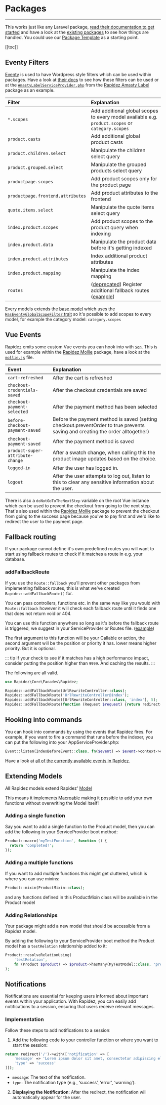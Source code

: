 # Packages

---

This works just like any Laravel package, [read their documentation to get started](https://laravel.com/docs/11.x/packages) and have a look at the [existing packages](packages.md) to see how things are handled. You could use our [Package Template](https://github.com/rapidez/package-template) as a starting point.

[[toc]]

## Eventy Filters

[Eventy](https://github.com/tormjens/eventy) is used to have Wordpress style filters which can be used within packages. Have a look at [their docs](https://github.com/tormjens/eventy#filters) to see how these filters can be used or at the [`AmastyLabelServiceProvider.php`](https://github.com/rapidez/amasty-label/blob/master/src/AmastyLabelServiceProvider.php) from the [Rapidez Amasty Label](https://github.com/rapidez/amasty-label) package as an example.

Filter | Explanation
:--- | :---
`*.scopes` | Add additional global scopes to every model available e.g. `product.scopes` or `category.scopes`
`product.casts` | Add additional global product casts
`product.children.select` | Manipulate the children select query
`product.grouped.select` | Manipulate the grouped products select query
`productpage.scopes` | Add product scopes only for the product page
`productpage.frontend.attributes` | Add product attributes to the frontend
`quote.items.select` | Manipulate the quote items select query
`index.product.scopes` | Add product scopes to the product query when indexing
`index.product.data` | Manipulate the product data before it's getting indexed 
`index.product.attributes` | Index additional product attributes
`index.product.mapping` | Manipulate the index mapping
`routes` | ([deprecated](#addfallbackroute)) Register additional fallback routes ([example](https://github.com/rapidez/amasty-shop-by-brand/blob/2.x/src/AmastyShopByBrandServiceProvider.php))

Every models extends the [base model](https://github.com/rapidez/core/blob/2.x/src/Models/Model.php) which uses the [`HasEventyGlobalScopeFilter` trait](https://github.com/rapidez/core/blob/2.x/src/Models/Traits/HasEventyGlobalScopeFilter.php) so it's possible to add scopes to every model, for example the category model: `category.scopes`

## Vue Events

Rapidez emits some custom Vue events you can hook into with [`$on`](https://vuejs.org/v2/api/#vm-on). This is used for example within the [Rapidez Mollie](https://github.com/rapidez/mollie/blob/2.x) package, have a look at the [`mollie.js`](https://github.com/rapidez/mollie/blob/2.x/resources/js/mollie.js) file.

Event | Explanation
:--- | :---
`cart-refreshed` | After the cart is refreshed
`checkout-credentials-saved` | After the checkout credentials are saved
`checkout-payment-selected` | After the payment method has been selected
`before-checkout-payment-saved` | Before the payment method is saved (setting checkout.preventOrder to true prevents saving and creating the order alltogether)
`checkout-payment-saved` | After the payment method is saved
`product-super-attribute-change` | After a swatch change, when calling this the product image updates based on the choice.
`logged-in` | After the user has logged in.
`logout` | After the user attempts to log out, listen to this to clear any sensitive information about the user.

There is also a `doNotGoToTheNextStep` variable on the root Vue instance which can be used to prevent the checkout from going to the next step. That's also used within the [Rapidez Mollie](https://github.com/rapidez/mollie) package to prevent the checkout from going to the success page because you've to pay first and we'd like to redirect the user to the payment page.

## Fallback routing

If your package cannot define it's own predefined routes you will want to start using fallback routes to check if it matches a route in e.g. your database.

### addFallbackRoute

If you use the `Route::fallback` you'll prevent other packages from implementing fallback routes, this is what we've created `Rapidez::addFallbackRoute()` for.

You can pass controllers, functions etc. in the same way like you would with `Route::fallback` however it will check each fallback route until it finds one that does not return void or 404.

You can use this function anywhere so long as it's before the fallback route is triggered, we suggest in your ServiceProvider or Routes file. ([example](https://github.com/rapidez/core/blob/aa1dbb54faed244b982f5b6198749ccf493c210a/src/RapidezServiceProvider.php#L87))

The first argument to this function will be your Callable or action, the second argument will be the position or priority it has. lower means higher priority. But it is optional.

::: tip
If your check to see if it matches has a high performance impact, consider putting the position higher than `9999`.
And caching the results.
:::

The following are all valid.
```php
use Rapidez\Core\Facades\Rapidez;

Rapidez::addFallbackRoute(UrlRewriteController::class);
Rapidez::addFallbackRoute('UrlRewriteController@index');
Rapidez::addFallbackRoute([UrlRewriteController::class, 'index'], 5);
Rapidez::addFallbackRoute(function (Request $request) {return redirect('/');}, 5);
```

## Hooking into commands

You can hook into commands by using the events that Rapidez fires. For example, if you want to fire a command that runs before the indexer, you can put the following into your AppServiceProvider.php:

```php
Event::listen(IndexBeforeEvent::class, fn($event) => $event->context->call('rapidez:index:categories'));
```

Have a look at [all of the currently available events in Rapidez](https://github.com/rapidez/core/tree/master/src/Events).

## Extending Models

All Rapidez models extend Rapidez' [Model](https://github.com/rapidez/core/blob/2.x/src/Models/Model.php)

This means it implements [Macroable](https://laravel.com/api/master/Illuminate/Support/Traits/Macroable.html) making it possible to add your own functions without overwriting the Model itself!

### Adding a single function

Say you want to add a single function to the Product model, then you can add the following in your ServiceProvider boot method:

```php
Product::macro('myTestFunction', function () {
  return 'completed!';
});
```

### Adding a multiple functions

If you want to add multiple functions this might get cluttered, which is where you can use mixins:

```php
Product::mixin(ProductMixin::class);
```

and any functions defined in this ProductMixin class will be available in the Product model

### Adding Relationships

Your package might add a new model that should be accessible from a Rapidez model.

By adding the following to your ServiceProvider boot method the Product model has a `testRelation` relationship added to it:

```php
Product::resolveRelationUsing(
    'testRelation',
    fn (Product $product) => $product->hasMany(MyTestModel::class, 'product_id');
);
```

## Notifications
Notifications are essential for keeping users informed about important events within your application. With Rapidez, you can easily add notifications to a session, ensuring that users receive relevant messages.

### Implementation
Follow these steps to add notifications to a session:

1. Add the following code to your controller function or where you want to start the session:
```php
return redirect('/')->with(['notification' => [
    'message' => 'Lorem ipsum dolor sit amet, consectetur adipiscing elit.',
    'type' => 'success'
]]);
```
- `message`: The text of the notification.
- `type`: The notification type (e.g., ‘success’, ‘error’, ‘warning’).

2. **Displaying the Notification**: After the redirect, the notification will automatically appear for the user.
